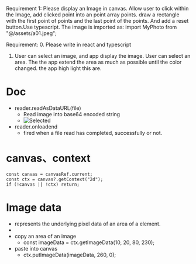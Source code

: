 Requirement 1:
Please display an Image in canvas. Allow user to click within the Image, add clicked point into an point array points. draw a rectangle with the first point of points and the last point of the points. And add a reset button.Use typescript. The image is imported as:
import MyPhoto from "@/assets/a01.jpeg";

Requirement: 0. Please write in react and typescript

1. User can select an image, and app display the image. User can select an area. The the app extend the area as much as possible until the color changed. the app high light this are.

# Doc

- reader.readAsDataURL(file)
  - Read image into base64 encoded string
  - <img src={base64String} alt="Selected" />
- reader.onloadend
  - fired when a file read has completed, successfully or not.

# canvas、context

    const canvas = canvasRef.current;
    const ctx = canvas?.getContext("2d");
    if (!canvas || !ctx) return;

# Image data

- represents the underlying pixel data of an area of a <canvas> element.
-
- copy an area of an image
  - const imageData = ctx.getImageData(10, 20, 80, 230);
- paste into canvas
  - ctx.putImageData(imageData, 260, 0);
